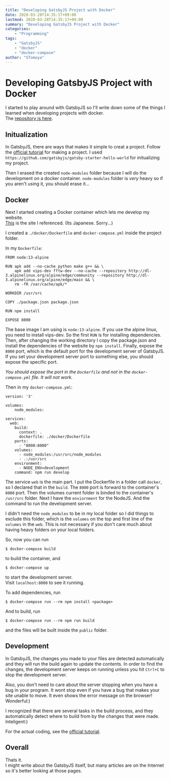 ```yaml
---
title: "Developing GatsbyJS Project with Docker"
date: 2020-03-28T14:35:17+09:00
lastmod: 2020-03-28T14:35:17+09:00
summary: "Developing GatsbyJS Project with Docker"
categories:
    - "Programming"
tags:
    - "GatsbyJS"
    - "docker"
    - "docker-compose"
author: "STomoya"
---
```


# Developing GatsbyJS Project with Docker

I started to play around with GatsbyJS so I'll write down some of the things I learned when developing projects with docker.  
The [repository is here](https://github.com/STomoya/gatsby-playground).

## Initualization

In GatsbyJS, there are ways that makes it simple to creat a project.
Follow the [official tutorial](https://www.gatsbyjs.org/docs/) for making a project.
I used `https://github.com/gatsbyjs/gatsby-starter-hello-world` for initualizing my project.

Then I erased the created `node-modules` folder because I will do the development on a docker container.
`node-modules` folder is *very* heavy so if you aren't using it, you should erase it...

## Docker

Next I started creating a Docker container which lets me develop my website.  
[This](https://yopinoji.com/docker-for-gatsby-js) is the site I referenced. (Its Japanese. Sorry...)

I created a `./docker/Dockerfile` and `docker-compose.yml` inside the project folder.

In my `Dockerfile`:

```
FROM node:13-alpine

RUN apk add --no-cache python make g++ && \
    apk add vips-dev fftw-dev --no-cache --repository http://dl-3.alpinelinux.org/alpine/edge/community --repository http://dl-3.alpinelinux.org/alpine/edge/main && \
    rm -fR /var/cache/apk/*

WORKDIR /usr/src

COPY ./package.json package.json

RUN npm install

EXPOSE 8000
```

The base image I am using is `node:13-alpine`.
If you use the alpine linux, you need to install vips-dev.
So the first `RUN` is for installing dependencies.
Then, after changing the working directory I copy the package.json and install the dependencies of the website by `npm install`.
Finally, expose the `8000` port, which is the default port for the development server of GatsbyJS.
If you set your development server port to something else, you should expose the specific port.

*You should expose the port in the `Dockerfile` and not in the `docker-compose.yml` file. It will not work.*

Then in my `docker-compose.yml`:

```
version: '3'

volumes:
    node_modules:

services:
  web:
    build:
      context: .
      dockerfile: ./docker/Dockerfile
    ports:
      - "8000:8000"
    volumes:
      - node_modules:/usr/src/node_modules
      - .:/usr/src
    environment:
      - NODE_ENV=development
    command: npm run develop
```

The service `web` is the main part.
I put the Dockerfile in a folder call `docker`, so I declared that in the `build`.
The `8000` port is forward to the container's `8000` port.
Then the volumes current folder is binded to the container's `/usr/src` folder.
Next I have the `enviornment` for the NodeJS.
And the command to run the development server.

I didn't need the `node_modules` to be in my local folder so I did things to exclude this folder, which is the `volumes` on the top and first line of the `volumes` in the `web`.
This is not necessary if you don't care much about having heavy folders on your local folders.

So, now you can run

```console
$ docker-compose build
```

to build the container, and

```console
$ docker-compose up
```

to start the development server.  
Visit `localhost:8000` to see it running.

To add dependencies, run

```console
$ docker-compose run --rm npm install <package>
```

And to build, run

```console
$ docker-compose run --rm npm run build
```

and the files will be built inside the `public` folder.

## Development

In GatsbyJS, the changes you made to your files are detected automatically and they will run the build again to update the contents.
In order to find the changes, the development server keeps on running unless you hit `Ctrl+C` to stop the development server.

Also, you don't need to care about the server stopping when you have a bug in your program.
It wont stop even if you have a bug that makes your site unable to move.
It even shows the error message on the browser!
Wonderful:)

I recognized that there are several tasks in the build process, and they automatically detect where to build from by the changes that were made.
Inteligent:)

For the actual coding, see the [official tutorial](https://www.gatsbyjs.org/docs/).

## Overall

Thats it.  
I might write about the GatsbyJS itself, but many articles are on the Internet so it's better looking at those pages.